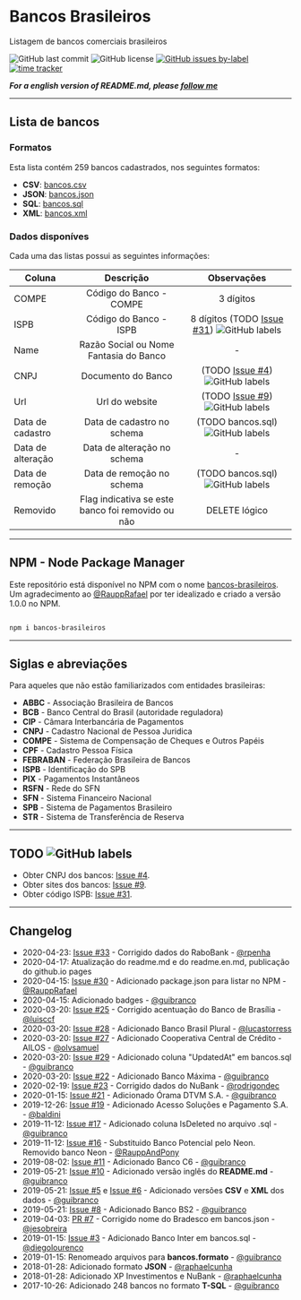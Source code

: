 # Bancos Brasileiros 
Listagem de bancos comerciais brasileiros 

![GitHub last commit](https://img.shields.io/github/last-commit/guibranco/BancosBrasileiros)
![GitHub license](https://img.shields.io/github/license/guibranco/BancosBrasileiros)
[![GitHub issues by-label](https://img.shields.io/github/issues/guibranco/BancosBrasileiros/help%20wanted.svg)](https://github.com/guibranco/BancosBrasileiros/issues?q=is%3Aissue+is%3Aopen+label%3A%22help+wanted%22)
[![time tracker](https://wakatime.com/badge/github/guibranco/BancosBrasileiros.svg)](https://wakatime.com/badge/github/guibranco/BancosBrasileiros)

***For a english version of README.md, please [follow me](/README.en.md)***

--- 

## Lista de bancos

### Formatos

Esta lista contém 259 bancos cadastrados, nos seguintes formatos:

- **CSV**: [bancos.csv](https://github.com/guibranco/BancosBrasileiros/blob/master/bancos.csv)
- **JSON**: [bancos.json](https://github.com/guibranco/BancosBrasileiros/blob/master/bancos.json)
- **SQL**: [bancos.sql](https://github.com/guibranco/BancosBrasileiros/blob/master/bancos.sql)
- **XML**: [bancos.xml](https://github.com/guibranco/BancosBrasileiros/blob/master/bancos.xml)

### Dados disponíves

Cada uma das listas possui as seguintes informações:

| Coluna | Descrição | Observações |
|-------------------|:---------------------------------------:|:--------------------------------------------------------------------------:|
| COMPE | Código do Banco - COMPE | 3 dígitos |
| ISPB | Código do Banco - ISPB | 8 dígitos (TODO [Issue #31](https://github.com/guibranco/BancosBrasileiros/issues/31)) ![GitHub labels](https://img.shields.io/github/labels/guibranco/BancosBrasileiros/help%20wanted) |
| Name | Razão Social ou Nome Fantasia do Banco | - |
| CNPJ | Documento do Banco | (TODO [Issue #4](https://github.com/guibranco/BancosBrasileiros/issues/4)) ![GitHub labels](https://img.shields.io/github/labels/guibranco/BancosBrasileiros/help%20wanted) |
| Url  | Url do website | (TODO [Issue #9](https://github.com/guibranco/BancosBrasileiros/issues/9)) ![GitHub labels](https://img.shields.io/github/labels/guibranco/BancosBrasileiros/help%20wanted) |
| Data de cadastro | Data de cadastro no schema | (TODO bancos.sql) ![GitHub labels](https://img.shields.io/github/labels/guibranco/BancosBrasileiros/help%20wanted) |
| Data de alteração | Data de alteração no schema | - |
| Data de remoção | Data de remoção no schema | (TODO bancos.sql) ![GitHub labels](https://img.shields.io/github/labels/guibranco/BancosBrasileiros/help%20wanted) |
| Removido | Flag indicativa se este banco foi removido ou não | DELETE lógico |

---

## NPM - Node Package Manager

Este repositório está disponível no NPM com o nome [bancos-brasileiros](https://www.npmjs.com/package/bancos-brasileiros).
Um agradecimento ao [@RauppRafael](https://github.com/RauppRafael) por ter idealizado e criado a versão 1.0.0 no NPM.

```bash

npm i bancos-brasileiros

```

---

## Siglas e abreviações

Para aqueles que não estão familiarizados com entidades brasileiras:

- **ABBC** - Associação Brasileira de Bancos
- **BCB** - Banco Central do Brasil (autoridade reguladora)
- **CIP** - Câmara Interbancária de Pagamentos
- **CNPJ** - Cadastro Nacional de Pessoa Juridica
- **COMPE** - Sistema de Compensação de Cheques e Outros Papéis
- **CPF** - Cadastro Pessoa Física
- **FEBRABAN** - Federação Brasileira de Bancos
- **ISPB** - Identificação do SPB
- **PIX** - Pagamentos Instantâneos
- **RSFN** - Rede do SFN
- **SFN** - Sistema Financeiro Nacional
- **SPB** - Sistema de Pagamentos Brasileiro
- **STR** - Sistema de Transferência de Reserva

---

## TODO ![GitHub labels](https://img.shields.io/github/labels/guibranco/BancosBrasileiros/help%20wanted)

- Obter CNPJ dos bancos: [Issue #4](https://github.com/guibranco/BancosBrasileiros/issues/4).
- Obter sites dos bancos: [Issue #9](https://github.com/guibranco/BancosBrasileiros/issues/9).
- Obter código ISPB: [Issue #31](https://github.com/guibranco/BancosBrasileiros/issues/31).

---

## Changelog

- 2020-04-23: [Issue #33](https://github.com/guibranco/BancosBrasileiros/issues/33) - Corrigido dados do RaboBank - [@rpenha](https://github.com/rpenha)
- 2020-04-17: Atualização do readme.md e do readme.en.md, publicação do github.io pages
- 2020-04-15: [Issue #30](https://github.com/guibranco/BancosBrasileiros/issues/30) - Adicionado package.json para listar no NPM - [@RauppRafael](https://github.com/RauppRafael)
- 2020-04-15: Adicionado badges - [@guibranco](https://github.com/guibranco)
- 2020-03-20: [Issue #25](https://github.com/guibranco/BancosBrasileiros/issues/25) - Corrigido acentuação do Banco de Brasília - [@luisccf](https://github.com/luisccf)
- 2020-03-20: [Issue #28](https://github.com/guibranco/BancosBrasileiros/issues/28) - Adicionado Banco Brasil Plural - [@lucastorress](https://github.com/lucastorress)
- 2020-03-20: [Issue #27](https://github.com/guibranco/BancosBrasileiros/issues/27) - Adicionado Cooperativa Central de Crédito - AILOS - [@olvsamuel](https://github.com/olvsamuel)
- 2020-03-20: [Issue #29](https://github.com/guibranco/BancosBrasileiros/issues/29) - Adicionado coluna "UpdatedAt" em bancos.sql - [@guibranco](https://github.com/guibranco)
- 2020-03-20: [Issue #22](https://github.com/guibranco/BancosBrasileiros/issues/22) - Adicionado Banco Máxima - [@guibranco](https://github.com/guibranco)
- 2020-02-19: [Issue #23](https://github.com/guibranco/BancosBrasileiros/issues/23) - Corrigido dados do NuBank - [@rodrigondec](https://github.com/rodrigondec)
- 2020-01-15: [Issue #21](https://github.com/guibranco/BancosBrasileiros/issues/21) - Adicionado Órama DTVM S.A. - [@guibranco](https://github.com/guibranco)
- 2019-12-26: [Issue #19](https://github.com/guibranco/BancosBrasileiros/issues/19) - Adicionado Acesso Soluções e Pagamento S.A. - [@baldini](https://github.com/Baldini)
- 2019-11-12: [Issue #17](https://github.com/guibranco/BancosBrasileiros/issues/17) - Adicionado coluna IsDeleted no arquivo .sql - [@guibranco](https://github.com/guibranco)
- 2019-11-12: [Issue #16](https://github.com/guibranco/BancosBrasileiros/issues/16) - Substituido Banco Potencial pelo Neon. Removido banco Neon - [@RauppAndPony](https://github.com/RauppAndPony)
- 2019-08-02: [Issue #11](https://github.com/guibranco/BancosBrasileiros/issues/11) - Adicionado Banco C6 - [@guibranco](https://github.com/guibranco)
- 2019-05-21: [Issue #10](https://github.com/guibranco/BancosBrasileiros/issues/10) - Adicionado versão inglês do **README.md** - [@guibranco](https://github.com/guibranco)
- 2019-05-21: [Issue #5](https://github.com/guibranco/BancosBrasileiros/issues/5) e [Issue #6](https://github.com/guibranco/BancosBrasileiros/issues/6) - Adicionado versões **CSV** e **XML** dos dados - [@guibranco](https://github.com/guibranco)
- 2019-05-21: [Issue #8](https://github.com/guibranco/BancosBrasileiros/issues/8) - Adicionado Banco BS2 - [@guibranco](https://github.com/guibranco)
- 2019-04-03: [PR #7](https://github.com/guibranco/BancosBrasileiros/pull/7) - Corrigido nome do Bradesco em bancos.json - [@jesobreira](https://github.com/jesobreira)
- 2019-01-15: [Issue #3](https://github.com/guibranco/BancosBrasileiros/issues/3) - Adicionado Banco Inter em bancos.sql - [@diegolourenco](https://github.com/DiegoLourenco)
- 2019-01-15: Renomeado arquivos para **bancos.formato** - [@guibranco](https://github.com/guibranco)
- 2018-01-28: Adicionado formato **JSON** - [@raphaelcunha](https://github.com/raphaelcunha)
- 2018-01-28: Adicionado XP Investimentos e NuBank - [@raphaelcunha](https://github.com/raphaelcunha)
- 2017-10-26: Adicionado 248 bancos no formato **T-SQL** - [@guibranco](https://github.com/guibranco)
